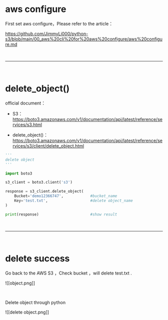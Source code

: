 # aws configure
First set aws configure，Please refer to the article：

https://github.com/JimmyLi000/python-s3/blob/main/00_aws%20cli%20for%20aws%20configure/aws%20configure.md

<div><br></div>

---
<div><br></div>

# delete_object()
official document：
- S3：
https://boto3.amazonaws.com/v1/documentation/api/latest/reference/services/s3.html

- delete_object()：
https://boto3.amazonaws.com/v1/documentation/api/latest/reference/services/s3/client/delete_object.html

```python
'''
delete object
'''

import boto3

s3_client = boto3.client('s3')

response = s3_client.delete_object(
    Bucket='demo12366747',            #bucket_name
    Key='test.txt',                   #delete object_name
)

print(response)                       #show result             
```


<div><br></div>

---
<div><br></div>

# delete success

Go back to the AWS S3 ，Check bucket ，will delete test.txt .

![[object.png]]

<div><br></div>

Delete object through python

![[delete object.png]]